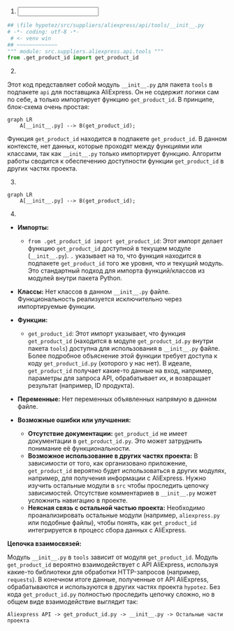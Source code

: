 1. **<input code>**

```python
## \file hypotez/src/suppliers/aliexpress/api/tools/__init__.py
# -*- coding: utf-8 -*-
 # <- venv win
## ~~~~~~~~~~~~~
""" module: src.suppliers.aliexpress.api.tools """
from .get_product_id import get_product_id
```

2. **<algorithm>**

Этот код представляет собой модуль `__init__.py` для пакета `tools` в подпакете `api` для поставщика AliExpress.  Он не содержит логики сам по себе, а только импортирует функцию `get_product_id`.  В принципе, блок-схема очень простая:

```mermaid
graph LR
    A[__init__.py] --> B(get_product_id);
```

Функция `get_product_id` находится в подпакете `get_product_id`.  В данном контексте, нет данных, которые проходят между функциями или классами, так как `__init__.py` только импортирует функцию.  Алгоритм работы сводится к обеспечению доступности функции `get_product_id` в других частях проекта.


3. **<mermaid>**

```mermaid
graph LR
    A[__init__.py] --> B(get_product_id);
```

4. **<explanation>**

* **Импорты:**
    * `from .get_product_id import get_product_id`: Этот импорт делает функцию `get_product_id` доступной в текущем модуле (`__init__.py`).  `.` указывает на то, что функция находится в подпакете `get_product_id` того же уровня, что и текущий модуль.  Это стандартный подход для импорта функций/классов из модулей внутри пакета Python.

* **Классы:**
   Нет классов в данном `__init__.py` файле.  Функциональность реализуется исключительно через импортируемые функции.


* **Функции:**
    * `get_product_id`:  Этот импорт указывает, что функция `get_product_id`  (находится в модуле `get_product_id.py` внутри пакета `tools`)  доступна для использования в `__init__.py` файле. Более подробное объяснение этой функции требует доступа к коду `get_product_id.py`  (которого у нас нет).  В идеале, `get_product_id`  получает какие-то данные на вход, например, параметры для запроса API, обрабатывает их, и возвращает результат (например, ID продукта).

* **Переменные:**
   Нет переменных объявленных напрямую в данном файле.

* **Возможные ошибки или улучшения:**

    * **Отсутствие документации:** `get_product_id` не имеет документации в `get_product_id.py`.  Это может затруднить понимание её функциональности.
    * **Возможное использование в других частях проекта:**  В зависимости от того, как организовано приложение, `get_product_id` вероятно будет использоваться в других модулях, например, для получения информации с AliExpress. Нужно изучить остальные модули в `src` чтобы проследить цепочку зависимостей.  Отсутствие  комментариев в `__init__.py` может усложнить навигацию в проекте.
    * **Неясная связь с остальной частью проекта:** Необходимо проанализировать остальные модули (например, `aliexpress.py` или подобные файлы), чтобы понять, как `get_product_id` интегрируется в процесс сбора данных с AliExpress.


**Цепочка взаимосвязей:**

Модуль `__init__.py` в `tools` зависит от модуля `get_product_id`.  Модуль `get_product_id` вероятно взаимодействует с API AliExpress, используя какие-то библиотеки для обработки HTTP-запросов (например, `requests`).  В конечном итоге данные, полученные от API AliExpress, обрабатываются и используются в других частях проекта `hypotez`.  Без кода `get_product_id.py`  полностью проследить цепочку сложно, но в общем виде взаимодействие выглядит так:

```
Aliexpress API -> get_product_id.py -> __init__.py -> Остальные части проекта